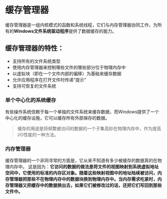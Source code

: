 # 缓存管理器

缓存管理器是一组内核模式的函数和系统线程，它们与内存管理器协同工作，为所有的**Windows文件系统驱动程序**提供了数据缓存的能力。

## 缓存管理器的特性：
- 支持所有的文件系统类型
- 使用内存管理器来控制哪些文件的哪些部分位于物理内存中
- 以虚拟块（即在一个文件内部的偏移）为基础来缓存数据
- 允许应用程序在打开文件时传递“提示”
- 支持可恢复的文件系统

### 单个中心化的系统缓存
有些操作系统信赖于每一个单独的文件系统来缓存数据，而Windows提供了一个中心化的缓存设施，它可以缓存所有外部保存的数据。

> 缓存的用途是将频繁被访问的数据的一个子集高妙在物理内存中，作为提高I/O性能的一种方法。

### 内存管理器
缓存管理器的一个非同寻常的方面是，它从来不知道有多少被缓存的数据真的在物理内存中。
这是因为：**它访问的数据的做法是将文件的视图映射到系统虚拟地址空间中，它使用的标准的内存区对象。随着这些映射视图中的地址陆续被访问，内存管理器把那些不在物理内存中的数据块换到物理内存中。当内存需求吃紧时，内存管理器又把缓存中的数据换出去，如果它们被修改过的话，还把它们写回到那些文件中。**
